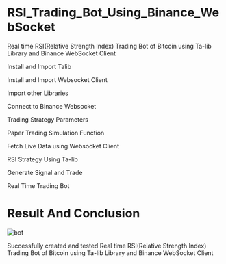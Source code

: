 # RSI_Trading_Bot_Using_Binance_WebSocket

Real time RSI(Relative Strength Index) Trading Bot of Bitcoin using Ta-lib Library and Binance WebSocket Client

Install and Import Talib

Install and Import Websocket Client

Import other Libraries

Connect to Binance Websocket

Trading Strategy Parameters

Paper Trading Simulation Function

Fetch Live Data using Websocket Client

RSI Strategy Using Ta-lib

Generate Signal and Trade

Real Time Trading Bot

# Result And Conclusion

![bot](https://user-images.githubusercontent.com/121168657/221252690-10f6fc5b-0f96-4911-bb5c-c72868da4693.JPG)

Successfully created and tested Real time RSI(Relative Strength Index) Trading Bot of Bitcoin using Ta-lib Library and Binance WebSocket Client
